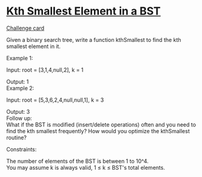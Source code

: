 # [Kth Smallest Element in a BST](https://leetcode.com/problems/kth-smallest-element-in-a-bst/)
[Challenge card](https://leetcode.com/explore/challenge/card/may-leetcoding-challenge/536/week-3-may-15th-may-21st/3335/)

Given a binary search tree, write a function kthSmallest to find the kth smallest element in it.

Example 1:

Input: root = [3,1,4,null,2], k = 1

Output: 1\
Example 2:

Input: root = [5,3,6,2,4,null,null,1], k = 3
 
Output: 3\
Follow up:\
What if the BST is modified (insert/delete operations) often and you need to find the kth smallest frequently? How would you optimize the kthSmallest routine?

Constraints:

The number of elements of the BST is between 1 to 10^4.\
You may assume k is always valid, 1 ≤ k ≤ BST's total elements.
